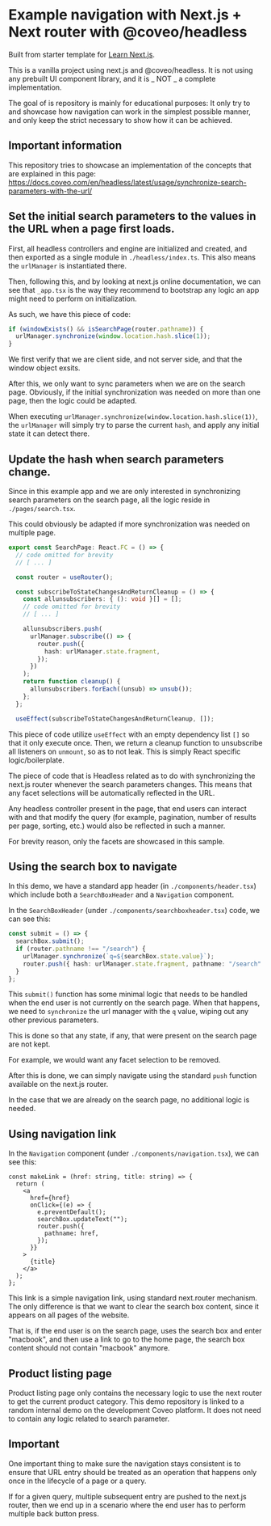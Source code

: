 # Example navigation with Next.js + Next router with @coveo/headless

Built from starter template for [Learn Next.js](https://nextjs.org/learn).

This is a vanilla project using next.js and @coveo/headless. It is not using any prebuilt UI component library, and it is _ NOT _ a complete implementation.

The goal of is repository is mainly for educational purposes: It only try to and showcase how navigation can work in the simplest possible manner, and only keep the strict necessary to show how it can be achieved.

## Important information

This repository tries to showcase an implementation of the concepts that are explained in this page: https://docs.coveo.com/en/headless/latest/usage/synchronize-search-parameters-with-the-url/

## Set the initial search parameters to the values in the URL when a page first loads.

First, all headless controllers and engine are initialized and created, and then exported as a single module in `./headless/index.ts`. This also means the `urlManager` is instantiated there.

Then, following this, and by looking at next.js online documentation, we can see that `_app.tsx` is the way they recommend to bootstrap any logic an app might need to perform on initialization.

As such, we have this piece of code:

```typescript
if (windowExists() && isSearchPage(router.pathname)) {
  urlManager.synchronize(window.location.hash.slice(1));
}
```

We first verify that we are client side, and not server side, and that the window object exsits.

After this, we only want to sync parameters when we are on the search page.
Obviously, if the initial synchronization was needed on more than one page, then the logic could be adapted.

When executing `urlManager.synchronize(window.location.hash.slice(1))`, the `urlManager` will simply try to parse the current `hash`, and apply any initial state it can detect there.

## Update the hash when search parameters change.

Since in this example app and we are only interested in synchronizing search parameters on the search page, all the logic reside in `./pages/search.tsx`.

This could obviously be adapted if more synchronization was needed on multiple page.

```typescript
export const SearchPage: React.FC = () => {
  // code omitted for brevity
  // [ ... ]

  const router = useRouter();

  const subscribeToStateChangesAndReturnCleanup = () => {
    const allunsubscribers: { (): void }[] = [];
    // code omitted for brevity
    // [ ... ]

    allunsubscribers.push(
      urlManager.subscribe(() => {
        router.push({
          hash: urlManager.state.fragment,
        });
      })
    );
    return function cleanup() {
      allunsubscribers.forEach((unsub) => unsub());
    };
  };

  useEffect(subscribeToStateChangesAndReturnCleanup, []);
```

This piece of code utilize `useEffect` with an empty dependency list `[]` so that it only execute once.
Then, we return a cleanup function to unsubscribe all listeners on `unmount`, so as to not leak. This is simply React specific logic/boilerplate.

The piece of code that is Headless related as to do with synchronizing the next.js router whenever the search parameters changes. This means that any facet selections will be automatically reflected in the URL.

Any headless controller present in the page, that end users can interact with and that modify the query (for example, pagination, number of results per page, sorting, etc.) would also be reflected in such a manner.

For brevity reason, only the facets are showcased in this sample.

## Using the search box to navigate

In this demo, we have a standard app header (in `./components/header.tsx`) which include both a `SearchBoxHeader` and a `Navigation` component.

In the `SearchBoxHeader` (under `./components/searchboxheader.tsx`) code, we can see this:

```typescript
const submit = () => {
  searchBox.submit();
  if (router.pathname !== "/search") {
    urlManager.synchronize(`q=${searchBox.state.value}`);
    router.push({ hash: urlManager.state.fragment, pathname: "/search" });
  }
};
```

This `submit()` function has some minimal logic that needs to be handled when the end user is not currently on the search page.
When that happens, we need to `synchronize` the url manager with the `q` value, wiping out any other previous parameters.

This is done so that any state, if any, that were present on the search page are not kept.

For example, we would want any facet selection to be removed.

After this is done, we can simply navigate using the standard `push` function available on the next.js router.

In the case that we are already on the search page, no additional logic is needed.

## Using navigation link

In the `Navigation` component (under `./components/navigation.tsx`), we can see this:

```tsx
const makeLink = (href: string, title: string) => {
  return (
    <a
      href={href}
      onClick={(e) => {
        e.preventDefault();
        searchBox.updateText("");
        router.push({
          pathname: href,
        });
      }}
    >
      {title}
    </a>
  );
};
```

This link is a simple navigation link, using standard next.router mechanism. The only difference is that we want to clear the search box content, since it appears on all pages of the website.

That is, if the end user is on the search page, uses the search box and enter "macbook", and then use a link to go to the home page, the search box content should not contain "macbook" anymore.

## Product listing page

Product listing page only contains the necessary logic to use the next router to get the current product category. This demo repository is linked to a random internal demo on the development Coveo platform. It does not need to contain any logic related to search parameter.

## Important

One important thing to make sure the navigation stays consistent is to ensure that URL entry should be treated as an operation that happens only once in the lifecycle of a page or a query.

If for a given query, multiple subsequent entry are pushed to the next.js router, then we end up in a scenario where the end user has to perform multiple back button press.
